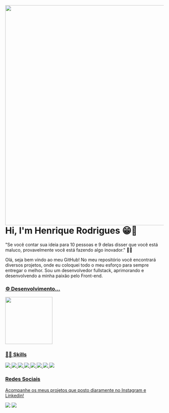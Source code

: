  <img align="right" height="700em" src="https://user-images.githubusercontent.com/79226722/200620439-8d062341-1db3-4cd5-b2fe-2ba02cdaf812.png"/>

  <h1> Hi, I'm Henrique Rodrigues 😁🖖 </h1>
  
  "Se você contar sua ideia para 10 pessoas e 9 delas disser que você está maluco, provavelmente você está fazendo algo inovador." 🗿🍷


  Olá, seja bem vindo ao meu GitHub! No meu repositório você encontrará diversos projetos, onde eu coloquei todo o meu esforço para sempre entregar o melhor. Sou um desenvolvedor fullstack, aprimorando e desenvolvendo a minha paixão pelo Front-end.
  <br>
  
  <a href="https://github.com/Krissafff">


  <div>
  <h3>⚙ Desenvolvimento...</h3>
  <img height="150em" align="center" src=""/>
  <br/>
  </div>
  
  
  <div>
  <h3>🧑‍💻 Skills</h3>
  <img src='https://img.shields.io/badge/HTML5-E34F26?style=for-the-badge&logo=html5&logoColor=white'/>
  <img src='https://img.shields.io/badge/CSS3-1572B6?style=for-the-badge&logo=css3&logoColor=white'/>
  <img src='https://img.shields.io/badge/Sass-CC6699?style=for-the-badge&logo=sass&logoColor=white'/>
  <img src='https://img.shields.io/badge/JavaScript-F7DF1E?style=for-the-badge&logo=javascript&logoColor=black'/>
  <img src='https://img.shields.io/badge/Dart-0175C2?style=for-the-badge&logo=dart&logoColor=white'/>
  <img src='https://img.shields.io/badge/React-20232A?style=for-the-badge&logo=react&logoColor=61DAFB'/>
  <img src='https://img.shields.io/badge/Flutter-02569B?style=for-the-badge&logo=flutter&logoColor=white'/>
  <img src='https://img.shields.io/badge/Figma-F24E1E?style=for-the-badge&logo=figma&logoColor=white'/>
  </div>
  
  
  
  <div>
  <h3>Redes Sociais</h3>
  <p> Acompanhe os meus projetos que posto diaramente no Instagram e Linkedin!</p>
  <a href="https://www.instagram.com/hen_fitdev/"> <img src='https://img.shields.io/badge/Instagram-E4405F?style=for-the-badge&logo=instagram&logoColor=white'/></a>
  <a href="https://www.instagram.com/hen_fitdev/"> <img src='https://img.shields.io/badge/LinkedIn-0077B5?style=for-the-badge&logo=linkedin&logoColor=white'/></a>
  </div>

 
